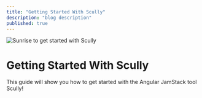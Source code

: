 ```yaml
---
title: "Getting Started With Scully"
description: "blog description"
published: true
---
```


![Sunrise to get started with Scully](https://images.pexels.com/photos/1237119/pexels-photo-1237119.jpeg?auto=compress&cs=tinysrgb&dpr=2&h=750&w=1260)

# Getting Started With Scully

This guide will show you how to get started with the Angular JamStack tool Scully!
